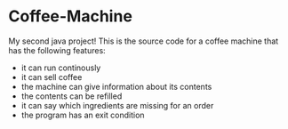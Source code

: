# Coffee-Machine
My second java project!
This is the source code for a coffee machine that has the following features:
- it can run continously
- it can sell coffee
- the machine can give information about its contents
- the contents can be refilled
- it can say which ingredients are missing for an order
- the program has an exit condition
